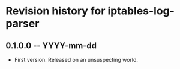 # Revision history for iptables-log-parser

## 0.1.0.0 -- YYYY-mm-dd

* First version. Released on an unsuspecting world.
